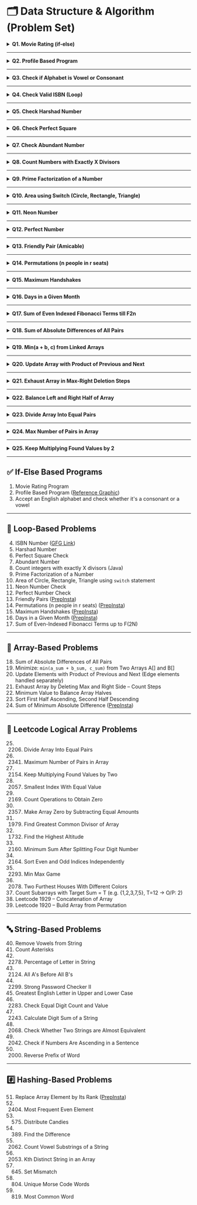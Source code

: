 # 🗂 Data Structure & Algorithm (Problem Set)


<details>
<summary><strong>Q1. Movie Rating (if-else)</strong></summary>

### 📌 Question:

Ask the user for a rating (1–5) and print a response (like poor/good/excellent).

### 🔍 Logic:

Use `if-else` ladder:

* 1 or 2 → Poor
* 3 → Average
* 4 → Good
* 5 → Excellent

</details>

---

<details>
<summary><strong>Q2. Profile Based Program</strong></summary>

### 📌 Question:

Ask name, age, and gender. Generate a basic greeting like:

> "Hello Mr. John, you’re 25 years old."

### 🔍 Logic:

Use if-else based on gender to determine prefix (Mr./Ms.)

</details>

---

<details>
<summary><strong>Q3. Check if Alphabet is Vowel or Consonant</strong></summary>

### 🔍 Logic:

* Use `.toLowerCase()`
* Check if char is in `'aeiou'`

### 🧪 Input/Output:

```
Input: A  
Output: Vowel

Input: b  
Output: Consonant
```

</details>

---

<details>
<summary><strong>Q4. Check Valid ISBN (Loop)</strong></summary>

🔗 [GFG Explanation](https://www.geeksforgeeks.org/program-check-isbn/)

### 🔍 Logic:

* Multiply digits by position (1-based)
* Sum them up
* If sum % 11 === 0 → valid

</details>

---

<details>
<summary><strong>Q5. Check Harshad Number</strong></summary>

### 🔍 Logic:

A number is Harshad if it is divisible by the sum of its digits.

</details>

---

<details>
<summary><strong>Q6. Check Perfect Square</strong></summary>

### 🔍 Logic:

Check if `Math.sqrt(n) % 1 === 0`

</details>

---

<details>
<summary><strong>Q7. Check Abundant Number</strong></summary>

### 🔍 Logic:

Find all divisors of n (excluding n), sum them.
If `sum > n` → abundant number

</details>

---

<details>
<summary><strong>Q8. Count Numbers with Exactly X Divisors</strong></summary>

### 🔍 Logic:

For each number ≤ N, count number of divisors.
If exactly X → count it.

</details>

---

<details>
<summary><strong>Q9. Prime Factorization of a Number</strong></summary>

### 🔍 Logic:

Divide the number by every prime ≤ √n until it becomes 1.

</details>

---

<details>
<summary><strong>Q10. Area using Switch (Circle, Rectangle, Triangle)</strong></summary>

### 🔍 Logic:

Use `switch(choice)` with formulas:

* Circle: πr²
* Rectangle: l × b
* Triangle: ½ × b × h

</details>

---

<details>
<summary><strong>Q11. Neon Number</strong></summary>

### 🔍 Logic:

A number is Neon if the sum of digits of its square equals the number.

### 🧪 Input/Output:

```
Input: 9  
Square = 81 → 8 + 1 = 9  
Output: Neon Number
```

</details>

---

<details>
<summary><strong>Q12. Perfect Number</strong></summary>

### 🔍 Logic:

Sum of all proper divisors (excluding itself) = number

</details>

---

<details>
<summary><strong>Q13. Friendly Pair (Amicable)</strong></summary>

🔗 [PrepInsta](https://prepinsta.com/java-program/friendly-pair-or-notamicable-or-not-using-java/)

### 🔍 Logic:

Find `(sum of divisors)/number` for both and compare

</details>

---

<details>
<summary><strong>Q14. Permutations (n people in r seats)</strong></summary>

🔗 [PrepInsta](https://prepinsta.com/java-program/permutations-in-which-n-people-can-occupy-r-seats-in-a-classroom/)

### 🔍 Logic:

Use formula `n! / (n - r)!`

</details>

---

<details>
<summary><strong>Q15. Maximum Handshakes</strong></summary>

🔗 [PrepInsta](https://prepinsta.com/java-program/maximum-number-of-handshakes/)

### 🔍 Logic:

Total handshakes = `n * (n - 1) / 2`

</details>

---

<details>
<summary><strong>Q16. Days in a Given Month</strong></summary>

🔗 [PrepInsta](https://prepinsta.com/java-program/counting-number-of-days-in-a-given-month-of-a-year/)

### 🔍 Logic:

Use switch for month
Handle February separately (leap year check)

</details>

---

<details>
<summary><strong>Q17. Sum of Even Indexed Fibonacci Terms till F2n</strong></summary>

### 🔍 Logic:

Generate Fibonacci till 2n, sum terms at even index (0-based)

### 🧪 Input/Output:

```
Input: n = 4  
Fibo: 0 1 1 2 3 5 8 13 21  
Even Index Sum: 0 + 1 + 3 + 8 + 21 = 33  
Output: 33
```

</details>

---

<details>
<summary><strong>Q18. Sum of Absolute Differences of All Pairs</strong></summary>

### 🔍 Logic:

Use 2 loops or math formula for sorted array

### 🧪 Input/Output:

```
Input: [1, 2, 3, 4]  
Output: 10
```

</details>

---

<details>
<summary><strong>Q19. Min(a + b, c) from Linked Arrays</strong></summary>

### 🔍 Logic:

Sum elements from array A based on their pair in B

### 🧪 Input/Output:

```
A = [3,6,4,5,6], B = ['a','c','b','b','a']  
a_sum = 9, b_sum = 9, c_sum = 6  
Output: min(18, 6) = 6
```

</details>

---

<details>
<summary><strong>Q20. Update Array with Product of Previous and Next</strong></summary>

### 🔍 Logic:

* First element = a\[0] \* a\[1]
* Last = a\[n-1] \* a\[n-2]
* Middle: a\[i] = a\[i-1] \* a\[i+1]

### 🧪 Input/Output:

```
Input: [2, 3, 4, 5, 6]  
Output: [6, 8, 15, 24, 30]
```

</details>

---

<details>
<summary><strong>Q21. Exhaust Array in Max-Right Deletion Steps</strong></summary>

### 🔍 Logic:

* Repeatedly remove the max + all elements right of it
* Count steps until array is empty

### 🧪 Input/Output:

```
Input: [2, 3, 5, 4, 1]  
Output: 3
```

</details>

---

<details>
<summary><strong>Q22. Balance Left and Right Half of Array</strong></summary>

### 🔍 Logic:

Sum left and right half
Return min value needed to equalize

### 🧪 Input/Output:

```
Input: [1,2,1,2,1,3]  
Output: 2
```

</details>

---

<details>
<summary><strong>Q23. Divide Array Into Equal Pairs</strong></summary>

🔍 Logic:
Every number should occur **even number of times**

</details>

---

<details>
<summary><strong>Q24. Max Number of Pairs in Array</strong></summary>

🔍 Logic:
Use frequency count.
`pairs = Math.floor(freq / 2)`

</details>

---

<details>
<summary><strong>Q25. Keep Multiplying Found Values by 2</strong></summary>

🔍 Logic:

* If original value is in array → double it
* Repeat until it's not found

</details>

---

## ✅ If-Else Based Programs

1. Movie Rating Program
2. Profile Based Program ([Reference Graphic](https://drive.google.com/file/d/1TvfLLb0VDj6qNpWGJtwlKueZHj8GIMjy/view?usp=sharing))
3. Accept an English alphabet and check whether it's a consonant or a vowel

---

## 🔁 Loop-Based Problems

4. ISBN Number ([GFG Link](https://www.geeksforgeeks.org/program-check-isbn/))
5. Harshad Number
6. Perfect Square Check
7. Abundant Number
8. Count integers with exactly X divisors (Java)
9. Prime Factorization of a Number
10. Area of Circle, Rectangle, Triangle using `switch` statement
11. Neon Number Check
12. Perfect Number Check
13. Friendly Pairs ([PrepInsta](https://prepinsta.com/java-program/friendly-pair-or-notamicable-or-not-using-java/))
14. Permutations (n people in r seats) ([PrepInsta](https://prepinsta.com/java-program/permutations-in-which-n-people-can-occupy-r-seats-in-a-classroom/))
15. Maximum Handshakes ([PrepInsta](https://prepinsta.com/java-program/maximum-number-of-handshakes/))
16. Days in a Given Month ([PrepInsta](https://prepinsta.com/java-program/counting-number-of-days-in-a-given-month-of-a-year/))
17. Sum of Even-Indexed Fibonacci Terms up to F(2N)

---

## 🔢 Array-Based Problems

18. Sum of Absolute Differences of All Pairs
19. Minimize: `min(a_sum + b_sum, c_sum)` from Two Arrays A\[] and B\[]
20. Update Elements with Product of Previous and Next (Edge elements handled separately)
21. Exhaust Array by Deleting Max and Right Side – Count Steps
22. Minimum Value to Balance Array Halves
23. Sort First Half Ascending, Second Half Descending
24. Sum of Minimum Absolute Difference ([PrepInsta](https://prepinsta.com/java-program/to-find-sum-of-minimum-absolute-difference-of-the-given-array/))

---

## 🧠 Leetcode Logical Array Problems

25. 2206. Divide Array Into Equal Pairs
26. 2341. Maximum Number of Pairs in Array
27. 2154. Keep Multiplying Found Values by Two
28. 2057. Smallest Index With Equal Value
29. 2169. Count Operations to Obtain Zero
30. 2357. Make Array Zero by Subtracting Equal Amounts
31. 1979. Find Greatest Common Divisor of Array
32. 1732. Find the Highest Altitude
33. 2160. Minimum Sum After Splitting Four Digit Number
34. 2164. Sort Even and Odd Indices Independently
35. 2293. Min Max Game
36. 2078. Two Furthest Houses With Different Colors
37. Count Subarrays with Target Sum = T (e.g. {1,2,3,7,5}, T=12 → O/P: 2)
38. Leetcode 1929 – Concatenation of Array
39. Leetcode 1920 – Build Array from Permutation

---

## 🔤 String-Based Problems

40. Remove Vowels from String
41. Count Asterisks
42. 2278. Percentage of Letter in String
43. 2124. All A's Before All B's
44. 2299. Strong Password Checker II
45. Greatest English Letter in Upper and Lower Case
46. 2283. Check Equal Digit Count and Value
47. 2243. Calculate Digit Sum of a String
48. 2068. Check Whether Two Strings are Almost Equivalent
49. 2042. Check if Numbers Are Ascending in a Sentence
50. 2000. Reverse Prefix of Word

---

## #️⃣ Hashing-Based Problems

51. Replace Array Element by Its Rank ([PrepInsta](https://prepinsta.com/java-program/to-replace-each-element-by-its-rank-in-the-given-array/))
52. 2404. Most Frequent Even Element
53. 575. Distribute Candies
54. 389. Find the Difference
55. 2062. Count Vowel Substrings of a String
56. 2053. Kth Distinct String in an Array
57. 645. Set Mismatch
58. 804. Unique Morse Code Words
59. 819. Most Common Word
